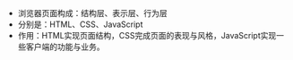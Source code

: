 - 浏览器页面构成：结构层、表示层、行为层
- 分别是：HTML、CSS、JavaScript
- 作用：HTML实现页面结构，CSS完成页面的表现与风格，JavaScript实现一些客户端的功能与业务。